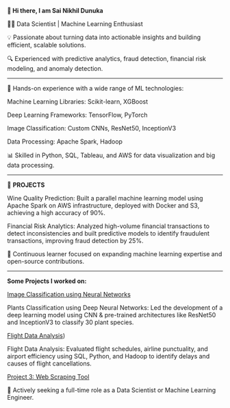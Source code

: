 **👋 Hi there, I am Sai Nikhil Dunuka**

👨‍💻 Data Scientist | Machine Learning Enthusiast

💡 Passionate about turning data into actionable insights and building efficient, scalable solutions.

🔍 Experienced with predictive analytics, fraud detection, financial risk modeling, and anomaly detection.

---

🤖 Hands-on experience with a wide range of ML technologies:

Machine Learning Libraries: Scikit-learn, XGBoost

Deep Learning Frameworks: TensorFlow, PyTorch

Image Classification: Custom CNNs, ResNet50, InceptionV3

Data Processing: Apache Spark, Hadoop

📊 Skilled in Python, SQL, Tableau, and AWS for data visualization and big data processing.

---

🚀 **PROJECTS**



Wine Quality Prediction: Built a parallel machine learning model using Apache Spark on AWS infrastructure, deployed with Docker and S3, achieving a high accuracy of 90%.

Financial Risk Analytics: Analyzed high-volume financial transactions to detect inconsistencies and built predictive models to identify fraudulent transactions, improving fraud detection by 25%.



🌱 Continuous learner focused on expanding machine learning expertise and open-source contributions.

---

**Some Projects I worked on:**

[Image Classification using Neural Networks](https://github.com/Nikhil28058/Image-Classification-using-Neural-Networks)

Plants Classification using Deep Neural Networks: Led the development of a deep learning model using CNN & pre-trained architectures like ResNet50 and InceptionV3 to classify 30 plant species.

[Flight Data Analysis](https://github.com/Nikhil28058/Flight-Data-Analysis))

Flight Data Analysis: Evaluated flight schedules, airline punctuality, and airport efficiency using SQL, Python, and Hadoop to identify delays and causes of flight cancellations.

[Project 3: Web Scraping Tool](https://github.com/yourusername/project3)


👀 Actively seeking a full-time role as a Data Scientist or Machine Learning Engineer.
<!---
Nikhil28058/Nikhil28058 is a ✨ special ✨ repository because its `README.md` (this file) appears on your GitHub profile.
You can click the Preview link to take a look at your changes.
--->
